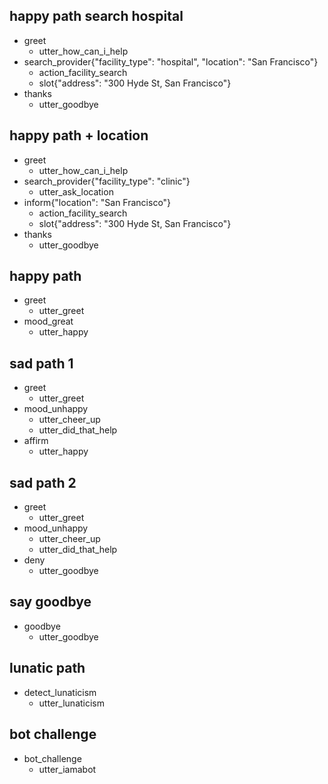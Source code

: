 ## happy path search hospital
* greet
  - utter_how_can_i_help
* search_provider{"facility_type": "hospital", "location": "San Francisco"}
  - action_facility_search
  - slot{"address": "300 Hyde St, San Francisco"}
* thanks
  - utter_goodbye

## happy path + location
* greet
  - utter_how_can_i_help
* search_provider{"facility_type": "clinic"}
  - utter_ask_location
* inform{"location": "San Francisco"}
  - action_facility_search
  - slot{"address": "300 Hyde St, San Francisco"}
* thanks
  - utter_goodbye


## happy path
* greet
  - utter_greet
* mood_great
  - utter_happy

## sad path 1
* greet
  - utter_greet
* mood_unhappy
  - utter_cheer_up
  - utter_did_that_help
* affirm
  - utter_happy

## sad path 2
* greet
  - utter_greet
* mood_unhappy
  - utter_cheer_up
  - utter_did_that_help
* deny
  - utter_goodbye

## say goodbye
* goodbye
  - utter_goodbye

## lunatic path
* detect_lunaticism
  - utter_lunaticism


## bot challenge
* bot_challenge
  - utter_iamabot
